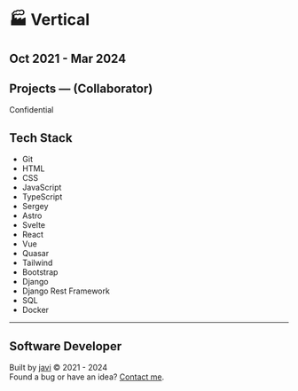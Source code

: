# :factory: Vertical
Oct 2021 - Mar 2024
---
## Projects ― (Collaborator)
Confidential
## Tech Stack
- Git
- HTML
- CSS
- JavaScript
- TypeScript
- Sergey
- Astro
- Svelte
- React
- Vue
- Quasar
- Tailwind
- Bootstrap
- Django
- Django Rest Framework
- SQL
- Docker
---
## Software Developer
Built by [javi](https://github.com/javierandres-dev/) :copyright: 2021 - 2024  
Found a bug or have an idea? [Contact me](https://www.linkedin.com/in/javierandres-dev/).
